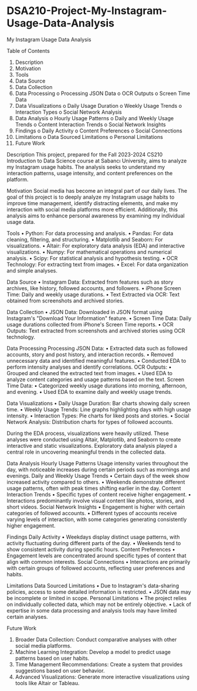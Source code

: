 # DSA210-Project-My-Instagram-Usage-Data-Analysis
 My Instagram Usage Data Analysis
 
Table of Contents
1.	Description
2.	Motivation
3.	Tools
4.	Data Source
5.	Data Collection
6.	Data Processing
o	Processing JSON Data
o	OCR Outputs
o	Screen Time Data
7.	Data Visualizations
o	Daily Usage Duration
o	Weekly Usage Trends
o	Interaction Types
o	Social Network Analysis
8.	Data Analysis
o	Hourly Usage Patterns
o	Daily and Weekly Usage Trends
o	Content Interaction Trends
o	Social Network Insights
9.	Findings
o	Daily Activity
o	Content Preferences
o	Social Connections
10.	Limitations
o	Data Sourced Limitations
o	Personal Limitations
11.	Future Work

Description
This project, prepared for the Fall 2023-2024 CS210 Introduction to Data Science course at Sabancı University, aims to analyze my Instagram usage habits. The analysis seeks to understand my interaction patterns, usage intensity, and content preferences on the platform.

 
Motivation
Social media has become an integral part of our daily lives. The goal of this project is to deeply analyze my Instagram usage habits to improve time management, identify distracting elements, and make my interaction with social media platforms more efficient. Additionally, this analysis aims to enhance personal awareness by examining my individual usage data.
 
Tools
•	Python: For data processing and analysis.
•	Pandas: For data cleaning, filtering, and structuring.
•	Matplotlib and Seaborn: For visualizations.
•	Altair: For exploratory data analysis (EDA) and interactive visualizations.
•	Numpy: For mathematical operations and numerical analysis.
•	Scipy: For statistical analysis and hypothesis testing.
•	OCR Technology: For extracting text from images.
•	Excel: For data organization and simple analyses.

 
Data Source
•	Instagram Data: Extracted from features such as story archives, like history, followed accounts, and followers.
•	iPhone Screen Time: Daily and weekly usage durations.
•	Text Extracted via OCR: Text obtained from screenshots and archived stories.
 
Data Collection
•	JSON Data: Downloaded in JSON format using Instagram's "Download Your Information" feature.
•	Screen Time Data: Daily usage durations collected from iPhone's Screen Time reports.
•	OCR Outputs: Text extracted from screenshots and archived stories using OCR technology.
 
Data Processing
Processing JSON Data:
•	Extracted data such as followed accounts, story and post history, and interaction records.
•	Removed unnecessary data and identified meaningful features.
•	Conducted EDA to perform intensity analyses and identify correlations.
OCR Outputs:
•	Grouped and cleaned the extracted text from images.
•	Used EDA to analyze content categories and usage patterns based on the text.
Screen Time Data:
•	Categorized weekly usage durations into morning, afternoon, and evening.
•	Used EDA to examine daily and weekly usage trends.
 
Data Visualizations
•	Daily Usage Duration: Bar charts showing daily screen time.
•	Weekly Usage Trends: Line graphs highlighting days with high usage intensity.
•	Interaction Types: Pie charts for liked posts and stories.
•	Social Network Analysis: Distribution charts for types of followed accounts.

During the EDA process, visualizations were heavily utilized. These analyses were conducted using Altair, Matplotlib, and Seaborn to create interactive and static visualizations. Exploratory data analysis played a central role in uncovering meaningful trends in the collected data.

Data Analysis
Hourly Usage Patterns
Usage intensity varies throughout the day, with noticeable increases during certain periods such as mornings and evenings.
Daily and Weekly Usage Trends
•	Certain days of the week show increased activity compared to others.
•	Weekends demonstrate different usage patterns, often with peak times shifting earlier in the day.
Content Interaction Trends
•	Specific types of content receive higher engagement.
•	Interactions predominantly involve visual content like photos, stories, and short videos.
Social Network Insights
•	Engagement is higher with certain categories of followed accounts.
•	Different types of accounts receive varying levels of interaction, with some categories generating consistently higher engagement.
 
Findings
Daily Activity
•	Weekdays display distinct usage patterns, with activity fluctuating during different parts of the day.
•	Weekends tend to show consistent activity during specific hours.
Content Preferences
•	Engagement levels are concentrated around specific types of content that align with common interests.
Social Connections
•	Interactions are primarily with certain groups of followed accounts, reflecting user preferences and habits.
 
Limitations
Data Sourced Limitations
•	Due to Instagram's data-sharing policies, access to some detailed information is restricted.
•	JSON data may be incomplete or limited in scope.
Personal Limitations
•	The project relies on individually collected data, which may not be entirely objective.
•	Lack of expertise in some data processing and analysis tools may have limited certain analyses.
 
Future Work
1.	Broader Data Collection: Conduct comparative analyses with other social media platforms.
2.	Machine Learning Integration: Develop a model to predict usage patterns based on user habits.
3.	Time Management Recommendations: Create a system that provides suggestions based on user behavior.
4.	Advanced Visualizations: Generate more interactive visualizations using tools like Altair or Tableau.

